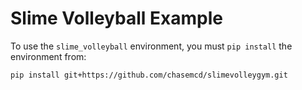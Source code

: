 # Slime Volleyball Example

To use the `slime_volleyball` environment, you must `pip install` the environment from:

```
pip install git+https://github.com/chasemcd/slimevolleygym.git
```
